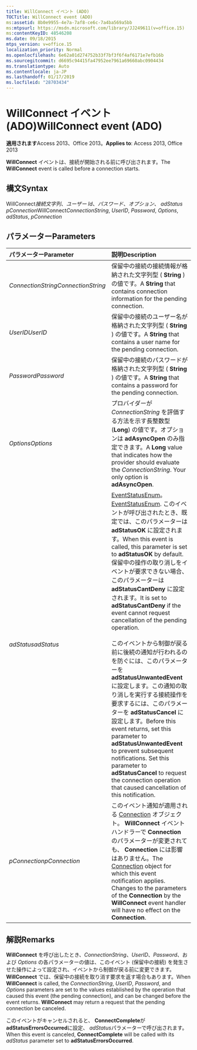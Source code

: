 ```yaml
---
title: WillConnect イベント (ADO)
TOCTitle: WillConnect event (ADO)
ms:assetid: 8b0e9955-4e7a-7af8-ce6c-7a4ba569a5bb
ms:mtpsurl: https://msdn.microsoft.com/library/JJ249611(v=office.15)
ms:contentKeyID: 48546208
ms.date: 09/18/2015
mtps_version: v=office.15
localization_priority: Normal
ms.openlocfilehash: 6e62a01d274752b33f7bf3f6f4af6171e7efb16b
ms.sourcegitcommit: d6695c94415fa47952ee7961a69660abc0904434
ms.translationtype: Auto
ms.contentlocale: ja-JP
ms.lasthandoff: 01/17/2019
ms.locfileid: "28703434"
---
```

# <a name="willconnect-event-ado"></a><span data-ttu-id="784bd-102">WillConnect イベント (ADO)</span><span class="sxs-lookup"><span data-stu-id="784bd-102">WillConnect event (ADO)</span></span>

<span data-ttu-id="784bd-103">**適用されます**Access 2013、Office 2013。</span><span class="sxs-lookup"><span data-stu-id="784bd-103">**Applies to**: Access 2013, Office 2013</span></span>

<span data-ttu-id="784bd-104">**WillConnect** イベントは、接続が開始される前に呼び出されます。</span><span class="sxs-lookup"><span data-stu-id="784bd-104">The **WillConnect** event is called before a connection starts.</span></span>

## <a name="syntax"></a><span data-ttu-id="784bd-105">構文</span><span class="sxs-lookup"><span data-stu-id="784bd-105">Syntax</span></span>

<span data-ttu-id="784bd-106">WillConnect*接続文字列*、*ユーザー Id*、*パスワード*、*オプション*、 *adStatus* *pConnection*</span><span class="sxs-lookup"><span data-stu-id="784bd-106">WillConnect*ConnectionString*, *UserID*, *Password*, *Options*, *adStatus*, *pConnection*</span></span>

## <a name="parameters"></a><span data-ttu-id="784bd-107">パラメーター</span><span class="sxs-lookup"><span data-stu-id="784bd-107">Parameters</span></span>

|<span data-ttu-id="784bd-108">パラメーター</span><span class="sxs-lookup"><span data-stu-id="784bd-108">Parameter</span></span>|<span data-ttu-id="784bd-109">説明</span><span class="sxs-lookup"><span data-stu-id="784bd-109">Description</span></span>|
|:--------|:----------|
|<span data-ttu-id="784bd-110">*ConnectionString*</span><span class="sxs-lookup"><span data-stu-id="784bd-110">*ConnectionString*</span></span> |<span data-ttu-id="784bd-111">保留中の接続の接続情報が格納された文字列型 ( **String** ) の値です。</span><span class="sxs-lookup"><span data-stu-id="784bd-111">A **String** that contains connection information for the pending connection.</span></span>|
|<span data-ttu-id="784bd-112">*UserID*</span><span class="sxs-lookup"><span data-stu-id="784bd-112">*UserID*</span></span> |<span data-ttu-id="784bd-113">保留中の接続のユーザー名が格納された文字列型 ( **String** ) の値です。</span><span class="sxs-lookup"><span data-stu-id="784bd-113">A **String** that contains a user name for the pending connection.</span></span>|
|<span data-ttu-id="784bd-114">*Password*</span><span class="sxs-lookup"><span data-stu-id="784bd-114">*Password*</span></span> |<span data-ttu-id="784bd-115">保留中の接続のパスワードが格納された文字列型 ( **String** ) の値です。</span><span class="sxs-lookup"><span data-stu-id="784bd-115">A **String** that contains a password for the pending connection.</span></span>|
|<span data-ttu-id="784bd-116">*Options*</span><span class="sxs-lookup"><span data-stu-id="784bd-116">*Options*</span></span> |<span data-ttu-id="784bd-p101">プロバイダーが *ConnectionString* を評価する方法を示す長整数型 (**Long**) の値です。オプションは **adAsyncOpen** のみ指定できます。</span><span class="sxs-lookup"><span data-stu-id="784bd-p101">A **Long** value that indicates how the provider should evaluate the *ConnectionString*. Your only option is **adAsyncOpen**.</span></span>|
|<span data-ttu-id="784bd-119">*adStatus*</span><span class="sxs-lookup"><span data-stu-id="784bd-119">*adStatus*</span></span> |<span data-ttu-id="784bd-120">[EventStatusEnum](eventstatusenum.md)。</span><span class="sxs-lookup"><span data-stu-id="784bd-120">[EventStatusEnum](eventstatusenum.md).</span></span> <span data-ttu-id="784bd-121">このイベントが呼び出されたとき、既定では、このパラメーターは **adStatusOK** に設定されます。</span><span class="sxs-lookup"><span data-stu-id="784bd-121">When this event is called, this parameter is set to **adStatusOK** by default.</span></span> <span data-ttu-id="784bd-122">保留中の操作の取り消しをイベントが要求できない場合、このパラメーターは **adStatusCantDeny** に設定されます。</span><span class="sxs-lookup"><span data-stu-id="784bd-122">It is set to **adStatusCantDeny** if the event cannot request cancellation of the pending operation.</span></span><br/><br/><span data-ttu-id="784bd-p103">このイベントから制御が戻る前に後続の通知が行われるのを防ぐには、このパラメーターを **adStatusUnwantedEvent** に設定します。この通知の取り消しを実行する接続操作を要求するには、このパラメーターを **adStatusCancel** に設定します。</span><span class="sxs-lookup"><span data-stu-id="784bd-p103">Before this event returns, set this parameter to **adStatusUnwantedEvent** to prevent subsequent notifications. Set this parameter to **adStatusCancel** to request the connection operation that caused cancellation of this notification.</span></span>|
|<span data-ttu-id="784bd-125">*pConnection*</span><span class="sxs-lookup"><span data-stu-id="784bd-125">*pConnection*</span></span> |<span data-ttu-id="784bd-p104">このイベント通知が適用される [Connection](connection-object-ado.md) オブジェクト。 **WillConnect** イベント ハンドラーで **Connection** のパラメーターが変更されても、 **Connection** には影響はありません。</span><span class="sxs-lookup"><span data-stu-id="784bd-p104">The [Connection](connection-object-ado.md) object for which this event notification applies. Changes to the parameters of the **Connection** by the **WillConnect** event handler will have no effect on the **Connection**.</span></span>|

## <a name="remarks"></a><span data-ttu-id="784bd-128">解説</span><span class="sxs-lookup"><span data-stu-id="784bd-128">Remarks</span></span>

<span data-ttu-id="784bd-p105">**WillConnect** を呼び出したとき、*ConnectionString*、*UserID*、*Password*、および *Options* の各パラメーターの値は、このイベント (保留中の接続) を発生させた操作によって設定され、イベントから制御が戻る前に変更できます。**WillConnect** では、保留中の接続を取り消す要求を返す場合もあります。</span><span class="sxs-lookup"><span data-stu-id="784bd-p105">When **WillConnect** is called, the *ConnectionString*, *UserID*, *Password*, and *Options* parameters are set to the values established by the operation that caused this event (the pending connection), and can be changed before the event returns. **WillConnect** may return a request that the pending connection be canceled.</span></span>

<span data-ttu-id="784bd-131">このイベントがキャンセルされると、 **ConnectComplete**が**adStatusErrorsOccurred**に設定、 *adStatus*パラメーターで呼び出されます。</span><span class="sxs-lookup"><span data-stu-id="784bd-131">When this event is canceled, **ConnectComplete** will be called with its *adStatus* parameter set to **adStatusErrorsOccurred**.</span></span>

